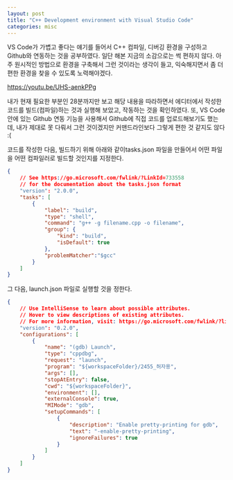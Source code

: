 ```yaml
---
layout: post
title: "C++ Development environment with Visual Studio Code"
categories: misc
---
```


VS Code가 가볍고 좋다는 얘기를 들어서 C++ 컴파일, 디버깅 환경을 구성하고 Github와 연동하는 것을 공부하였다. 일단 해본 지금의 소감으로는 썩 편하지 않다. 아주 원시적인 방법으로 환경을 구축해서 그런 것이라는 생각이 들고, 익숙해지면서 좀 더 편한 환경을 찾을 수 있도록 노력해야겠다.

https://youtu.be/UHS-aenkPPg

내가 현재 필요한 부분인 28분까지만 보고 해당 내용을 따라하면서 에디터에서 작성한 코드를 빌드(컴파일)하는 것과 실행해 보았고, 작동하는 것을 확인하였다. 또, VS Code 안에 있는 Github 연동 기능을 사용해서 Github에 직접 코드를 업로드해보기도 했는데, 내가 제대로 못 다뤄서 그런 것이겠지만 커맨드라인보다 그렇게 편한 것 같지도 않다 :(

코드를 작성한 다음, 빌드하기 위해 아래와 같이tasks.json 파일을 만들어서 어떤 파일을 어떤 컴파일러로 빌드할 것인지를 지정한다.

```json
{
    // See https://go.microsoft.com/fwlink/?LinkId=733558
    // for the documentation about the tasks.json format
    "version": "2.0.0",
    "tasks": [
        {
            "label": "build",
            "type": "shell",
            "command": "g++ -g filename.cpp -o filename", 
            "group": {
                "kind": "build",
                "isDefault": true
            },
            "problemMatcher":"$gcc"
        }
    ]
}
```

그 다음, launch.json 파일로 실행할 것을 정한다.

```json
{
    // Use IntelliSense to learn about possible attributes.
    // Hover to view descriptions of existing attributes.
    // For more information, visit: https://go.microsoft.com/fwlink/?linkid=830387
    "version": "0.2.0",
    "configurations": [
        {
            "name": "(gdb) Launch",
            "type": "cppdbg",
            "request": "launch",
            "program": "${workspaceFolder}/2455_허자용",
            "args": [],
            "stopAtEntry": false,
            "cwd": "${workspaceFolder}",
            "environment": [],
            "externalConsole": true,
            "MIMode": "gdb",
            "setupCommands": [
                {
                    "description": "Enable pretty-printing for gdb",
                    "text": "-enable-pretty-printing",
                    "ignoreFailures": true
                }
            ]
        }
    ]
}
```
